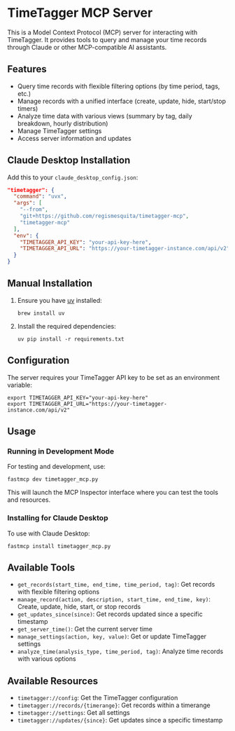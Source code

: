 # TimeTagger MCP Server

This is a Model Context Protocol (MCP) server for interacting with TimeTagger. It provides tools to query and manage your time records through Claude or other MCP-compatible AI assistants.

## Features

- Query time records with flexible filtering options (by time period, tags, etc.)
- Manage records with a unified interface (create, update, hide, start/stop timers)
- Analyze time data with various views (summary by tag, daily breakdown, hourly distribution)
- Manage TimeTagger settings
- Access server information and updates

## Claude Desktop Installation
Add this to your `claude_desktop_config.json`:
```json
"timetagger": {
  "command": "uvx",
  "args": [
    "--from",
    "git+https://github.com/regismesquita/timetagger-mcp",
    "timetagger-mcp"
  ],
  "env": {
    "TIMETAGGER_API_KEY": "your-api-key-here",
    "TIMETAGGER_API_URL": "https://your-timetagger-instance.com/api/v2"
  }
}
```

## Manual Installation

1. Ensure you have [uv](https://github.com/astral-sh/uv) installed:
   ```
   brew install uv
   ```

2. Install the required dependencies:
   ```
   uv pip install -r requirements.txt
   ```

## Configuration

The server requires your TimeTagger API key to be set as an environment variable:

```
export TIMETAGGER_API_KEY="your-api-key-here"
export TIMETAGGER_API_URL="https://your-timetagger-instance.com/api/v2"
```

## Usage

### Running in Development Mode

For testing and development, use:

```
fastmcp dev timetagger_mcp.py
```

This will launch the MCP Inspector interface where you can test the tools and resources.

### Installing for Claude Desktop

To use with Claude Desktop:

```
fastmcp install timetagger_mcp.py
```

## Available Tools

- `get_records(start_time, end_time, time_period, tag)`: Get records with flexible filtering options
- `manage_record(action, description, start_time, end_time, key)`: Create, update, hide, start, or stop records
- `get_updates_since(since)`: Get records updated since a specific timestamp
- `get_server_time()`: Get the current server time
- `manage_settings(action, key, value)`: Get or update TimeTagger settings
- `analyze_time(analysis_type, time_period, tag)`: Analyze time records with various options

## Available Resources

- `timetagger://config`: Get the TimeTagger configuration
- `timetagger://records/{timerange}`: Get records within a timerange
- `timetagger://settings`: Get all settings
- `timetagger://updates/{since}`: Get updates since a specific timestamp
